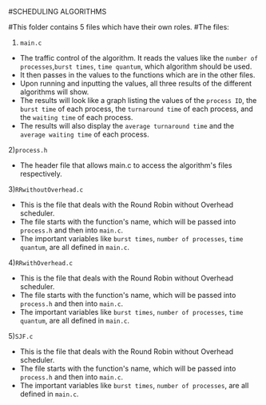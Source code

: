 #SCHEDULING ALGORITHMS 

#This folder contains 5 files which have their own roles. 
#The files: 


1) `main.c`

- The traffic control of the algorithm. It reads the values like the `number of processes`,`burst times`, 
`time quantum`, which algorithm should be used.
- It then passes in the values to the functions which are in the other files. 
- Upon running and inputting the values, all three results of the different algorithms will show. 
- The results will look like a graph listing the values of the `process ID`, the `burst time` of each process,
the `turnaround time` of each process, and the `waiting time` of each process.
- The results will also display the `average turnaround time` and the `average waiting time` of each process. 


2)`process.h`

- The header file that allows main.c to access the algorithm's files respectively. 


3)`RRwithoutOverhead.c`
 
- This is the file that deals with the Round Robin without Overhead scheduler.
- The file starts with the function's name, which will be passed into `process.h` and then into `main.c`.
- The important variables like `burst times`, `number of processes`, `time quantum`, are all defined in `main.c`.


4)`RRwithOverhead.c`

- This is the file that deals with the Round Robin without Overhead scheduler.
- The file starts with the function's name, which will be passed into `process.h` and then into `main.c`.
- The important variables like `burst times`, `number of processes`, `time quantum`, are all defined in `main.c`.


5)`SJF.c`

- This is the file that deals with the Round Robin without Overhead scheduler.
- The file starts with the function's name, which will be passed into `process.h` and then into `main.c`.
- The important variables like `burst times`, `number of processes`, are all defined in `main.c`.
